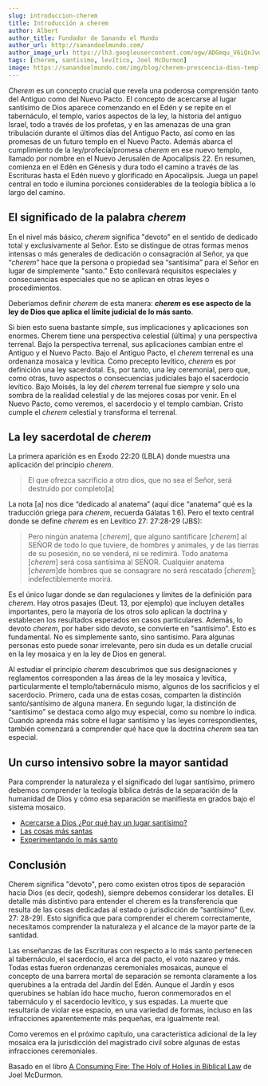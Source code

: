 ```yaml
---
slug: introduccion-cherem
title: Introducción a cherem
author: Albert
author_title: Fundador de Sanando el Mundo
author_url: http://sanandoelmundo.com/
author_image_url: https://lh3.googleusercontent.com/ogw/ADGmqu_V6iQnJvuIOUFQJ8ebZQW6vvBd8lk0fipmF92Z
tags: [cherem, santisimo, levítico, Joel McDurmon]
image: https://sanandoelmundo.com/img/blog/cherem-prescencia-dios-templo.png
--- 
```


*Cherem* es un concepto crucial que revela una poderosa comprensión tanto del Antiguo como del Nuevo Pacto. El concepto de acercarse al lugar santísimo de Dios aparece comenzando en el Edén y se repite en el tabernáculo, el templo, varios aspectos de la ley, la historia del antiguo Israel, todo a través de los profetas, y en las amenazas de una gran tribulación durante el últimos días del Antiguo Pacto, así como en las promesas de un futuro templo en el Nuevo Pacto. Además abarca el cumplimiento de la ley/profecía/promesa *cherem* en ese nuevo templo, llamado por nombre en el Nuevo Jerusalén de Apocalipsis 22. En resumen, comienza en el Edén en Génesis y dura todo el camino a través de las Escrituras hasta el Edén nuevo y glorificado en Apocalipsis. Juega un papel central en todo e ilumina porciones considerables de la teología bíblica a lo largo del camino.

<!--truncate-->

## El significado de la palabra *cherem*

En el nivel más básico, *cherem* significa "devoto" en el sentido de dedicado total y exclusivamente al Señor. Esto se distingue de otras formas menos intensas o más generales de dedicación o consagración al Señor, ya que “*cherem*” hace que la persona o propiedad sea “santísima” para el Señor en lugar de simplemente "santo." Esto conllevará requisitos especiales y consecuencias especiales que no se aplican en otras leyes o procedimientos.
 
Deberíamos definir *cherem* de esta manera: ***cherem* es ese aspecto de la ley de Dios que aplica el límite judicial de lo más santo**.

Si bien esto suena bastante simple, sus implicaciones y aplicaciones son enormes. Cherem tiene una perspectiva celestial (última) y una perspectiva terrenal. Bajo la perspectiva terrenal, sus aplicaciones cambian entre el Antiguo y el Nuevo Pacto. Bajo el Antiguo Pacto, el *cherem* terrenal es una ordenanza mosaica y levítica. Como precepto levítico, *cherem* es por definición una ley sacerdotal. Es, por tanto, una ley ceremonial, pero que, como otras, tuvo aspectos o consecuencias judiciales bajo el sacerdocio levítico. Bajo Moisés, la ley del *cherem* terrenal fue siempre y solo una sombra de la realidad celestial y de las mejores cosas por venir. En el Nuevo Pacto, como veremos, el sacerdocio y el templo cambian. Cristo cumple el *cherem* celestial y transforma el terrenal.

## La ley sacerdotal de *cherem*

La primera aparición es en Éxodo 22:20 (LBLA) donde muestra una aplicación del principio *cherem*.

> El que ofrezca sacrificio a otro dios, que no sea el Señor, será destruido por completo[a]

La nota [a] nos dice “dedicado al anatema” (aquí dice “anatema” qué es la traducción griega para *cherem*, recuerda Gálatas 1:6). Pero el texto central donde se define *cherem* es en Levítico 27: 27:28-29 (JBS):

> Pero ningún anatema [*cherem*], que alguno santificare [*cherem*] al SEÑOR de todo lo que tuviere, de hombres y animales, y de las tierras de su posesión, no se venderá, ni se redimirá. Todo anatema [*cherem*] será cosa santísima al SEÑOR. Cualquier anatema [*cherem*]de hombres que se consagrare no será rescatado [*cherem*]; indefectiblemente morirá.

Es el único lugar donde se dan regulaciones y límites de la definición para *cherem*. Hay otros pasajes (Deut. 13, por ejemplo) que incluyen detalles importantes, pero la mayoría de los otros solo aplican la doctrina y establecen los resultados esperados en casos particulares. Además, lo devoto *cherem*, por haber sido devoto, se convierte en "santísimo". Esto es fundamental. No es simplemente santo, sino santísimo. Para algunas personas esto puede sonar irrelevante, pero sin duda es un detalle crucial en la ley mosaica y en la ley de Dios en general.

Al estudiar el principio *cherem* descubrimos que sus designaciones y reglamentos corresponden a las áreas de la ley mosaica y levítica, particularmente el templo/tabernáculo mismo, algunos de los sacrificios y el sacerdocio. Primero, cada una de estas cosas, comparten la distinción santo/santísimo de alguna manera. En segundo lugar, la distinción de “santísimo” se destaca como algo muy especial, como su nombre lo indica. Cuando aprenda más sobre el lugar santísimo y las leyes correspondientes, también comenzará a comprender qué hace que la doctrina *cherem* sea tan especial.

## Un curso intensivo sobre la mayor santidad

Para comprender la naturaleza y el significado del lugar santísimo, primero debemos comprender la teología bíblica detrás de la separación de la humanidad de Dios y cómo esa separación se manifiesta en grados bajo el sistema mosaico.

- [Acercarse a Dios ¿Por qué hay un lugar santísimo?](/blog/introduccion-cherem-por-que-hay-un-lugar-santisimo)
- [Las cosas más santas](/blog/introduccion-cherem-las-cosas-mas-santas)
- [Experimentando lo más santo](/blog/introduccion-cherem-experimentando-lo-mas-santo)

## Conclusión

Cherem significa "devoto", pero como existen otros tipos de separación hacia Dios (es decir, qodesh), siempre debemos considerar los detalles. El detalle más distintivo para entender el cherem es la transferencia que resulta de las cosas dedicadas al estado o jurisdicción de “santísimo” (Lev. 27: 28-29). Esto significa que para comprender el cherem correctamente, necesitamos comprender la naturaleza y el alcance de la mayor parte de la santidad.

Las enseñanzas de las Escrituras con respecto a lo más santo pertenecen al tabernáculo, el sacerdocio, el arca del pacto, el voto nazareo y más. Todas estas fueron ordenanzas ceremoniales mosaicas, aunque el concepto de una barrera mortal de separación se remonta claramente a los querubines a la entrada del Jardín del Edén. Aunque el Jardín y esos querubines se habían ido hace mucho, fueron conmemorados en el tabernáculo y el sacerdocio levítico, y sus espadas. La muerte que resultaría de violar ese espacio, en una variedad de formas, incluso en las infracciones aparentemente más pequeñas, era igualmente real.

Como veremos en el próximo capítulo, una característica adicional de la ley mosaica era la jurisdicción del magistrado civil sobre algunas de estas infracciones ceremoniales.

<div class="alert alert--secondary" role="info">
  Basado en el libro <a href="https://www.amazon.com/Consuming-Fire-Holy-Holies-Biblical/dp/1078311242">A Consuming Fire: The Holy of Holies in Biblical Law</a> de Joel McDurmon.
</div> 